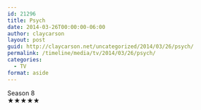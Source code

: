 ```yaml
---
id: 21296
title: Psych
date: 2014-03-26T00:00:00-06:00
author: claycarson
layout: post
guid: http://claycarson.net/uncategorized/2014/03/26/psych/
permalink: /timeline/media/tv/2014/03/26/psych/
categories:
  - TV
format: aside
---
```

<div class="media-details">Season 8</div>

<div class="media-creator"></div>

<div class="media-rating">★★★★★</div>